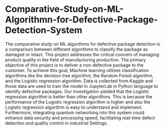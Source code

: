 # Comparative-Study-on-ML-Algorithmn-for-Defective-Package-Detection-System
  The comparative study on ML algorithms for defective package detection is a comparison between different algorithms to classify the package as damaged or intact. This project addresses the critical concern of managing product quality in the field of manufacturing production. The primary objective of this project is to deliver a non-defective package to the customer. To achieve this goal, Machine learning utilizes classification algorithms like the decision tree algorithm, the Random Forest algorithm, and the Logistic regression algorithm. Data is collected from Kaggle and those data are used to train the model in JupyterLab in Python language to identify defective packages. Our investigation yielded that the Logistic regression algorithm is better than other algorithms. This is because the performance of the Logistic regression algorithm is higher and also the Logistic regression algorithm is easy to understand and implement. Furthermore, integrating quantum networking into this system could enhance data security and processing speed, facilitating real-time defect detection and quality control in industrial Settings.
